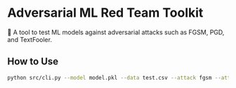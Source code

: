 # Adversarial ML Red Team Toolkit

🧠 A tool to test ML models against adversarial attacks such as FGSM, PGD, and TextFooler.

## How to Use

```bash
python src/cli.py --model model.pkl --data test.csv --attack fgsm --attack pgd
